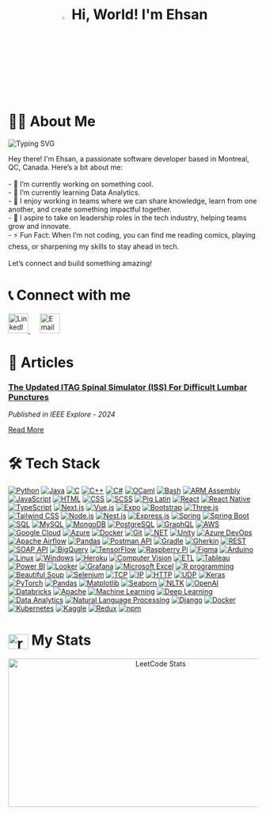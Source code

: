 <!--
**royalblaster/royalblaster** is a ✨ _special_ ✨ repository because its `README.md` (this file) appears on your GitHub profile.

Here are some ideas to get you started:

- 🔭 I’m currently working on ...
- 🌱 I’m currently learning ...
- 👯 I’m looking to collaborate on ...
- 🤔 I’m looking for help with ...
- 💬 Ask me about ...
- 📫 How to reach me: ...
- 😄 Pronouns: ...
- ⚡ Fun fact: ...
-->


<h1 align="center"> <img src="https://media.giphy.com/media/hvRJCLFzcasrR4ia7z/giphy.gif" width="4%"> Hi, World! I'm Ehsan</h1>

 

# 👩‍💻 About Me

![Typing SVG](https://readme-typing-svg.herokuapp.com?font=Fira+Code&pause=1000&color=36BCF7&width=900&lines=Full-Stack+Software+Developer;Aspiring+Machine+Learning+Engineer;Up-and-Coming+Data+Analyst;Leader;Lifelong+Learner;Passionate+About+Leveraging+Data+to+Solve+Real-World+Problems;Team+Player+%26+Collaborator;Committed+to+Self-Improvement;Eager+to+Create+Meaningful+Impact)


<p align="left">
  Hey there! I'm Ehsan, a passionate software developer based in Montreal, QC, Canada. Here’s a bit about me: <br><br>
  - 🔭 I’m currently working on something cool. <br>
  - 🌱 I’m currently learning Data Analytics. <br>
  - 🤝 I enjoy working in teams where we can share knowledge, learn from one another, and create something impactful together. <br>
  - 🌟 I aspire to take on leadership roles in the tech industry, helping teams grow and innovate. <br>
  - ⚡ Fun Fact: When I’m not coding, you can find me reading comics, playing chess, or sharpening my skills to stay ahead in tech. <br><br>
  Let’s connect and build something amazing!
</p>

# 📞 Connect with me

<p>
    <a href="https://www.linkedin.com/in/ehsan-ahmed-515663250/" target="_blank">
      <img src="https://cdn.jsdelivr.net/gh/devicons/devicon/icons/linkedin/linkedin-original.svg" alt="LinkedIn" width="40" />
    </a>
    <a href="mailto:ehsanahmed99@gmail.com" target="_blank" style="margin-left: 20px;">
      <img src="https://cdn-icons-png.flaticon.com/512/732/732200.png" alt="Email" width="40" />
    </a>
  </p>
  

# 📝 Articles

### [The Updated ITAG Spinal Simulator (ISS) For Difficult Lumbar Punctures](https://ieeexplore.ieee.org/document/10782842)
*Published in IEEE Explore - 2024*

[Read More](https://ieeexplore.ieee.org/document/10782842)




# 🛠 Tech Stack

<p>
  <a href="https://www.python.org/" target="_blank"><img alt="Python" src="https://img.shields.io/badge/-Python-3776AB?style=flat-square&logo=python&logoColor=white" /></a>
  <a href="https://www.java.com/" target="_blank"><img alt="Java" src="https://img.shields.io/badge/-Java-007396?style=flat-square&logo=java&logoColor=white" /></a>
  <a href="https://devdocs.io/c/" target="_blank"><img alt="C" src="https://img.shields.io/badge/-C-A8B9CC?style=flat-square&logo=c&logoColor=white" /></a>
  <a href="https://isocpp.org/" target="_blank"><img alt="C++" src="https://img.shields.io/badge/-C++-00599C?style=flat-square&logo=c%2B%2B&logoColor=white" /></a>
  <a href="https://learn.microsoft.com/en-us/dotnet/csharp/" target="_blank"><img alt="C#" src="https://img.shields.io/badge/-C%23-239120?style=flat-square&logo=c-sharp&logoColor=white" /></a>
  <a href="https://ocaml.org/" target="_blank"><img alt="OCaml" src="https://img.shields.io/badge/-OCaml-3B6AA0?style=flat-square&logo=ocaml&logoColor=white" /></a>
  <a href="https://www.gnu.org/software/bash/" target="_blank"><img alt="Bash" src="https://img.shields.io/badge/-Bash-4EAA25?style=flat-square&logo=gnu-bash&logoColor=white" /></a>
  <a href="https://developer.arm.com/documentation/107829/0200/Assembly-language-basics" target="_blank"><img alt="ARM Assembly" src="https://img.shields.io/badge/-ARM%20Assembly-A3AA00?style=flat-square&logo=arm&logoColor=white" /></a>
  <a href="https://developer.mozilla.org/en-US/docs/Web/JavaScript" target="_blank"><img alt="JavaScript" src="https://img.shields.io/badge/-JavaScript-F7DF1E?style=flat-square&logo=javascript&logoColor=black" /></a>
  <a href="https://developer.mozilla.org/en-US/docs/Web/HTML" target="_blank"><img alt="HTML" src="https://img.shields.io/badge/-HTML-E34F26?style=flat-square&logo=html5&logoColor=white" /></a>
  <a href="https://developer.mozilla.org/en-US/docs/Web/CSS" target="_blank"><img alt="CSS" src="https://img.shields.io/badge/-CSS-1572B6?style=flat-square&logo=css3&logoColor=white" /></a>
  <a href="https://sass-lang.com/" target="_blank"><img alt="SCSS" src="https://img.shields.io/badge/-SCSS-CC6699?style=flat-square&logo=sass&logoColor=white" /></a>
  <a href="https://pig.apache.org/docs/latest/index.html" target="_blank"><img alt="Pig Latin" src="https://img.shields.io/badge/-Pig%20Latin-FFDB58?style=flat-square&logo=pig&logoColor=black" /></a>
  <a href="https://react.dev/" target="_blank"><img alt="React" src="https://img.shields.io/badge/-React-45b8d8?style=flat-square&logo=react&logoColor=white" /></a>
  <a href="https://reactnative.dev/" target="_blank"><img alt="React Native" src="https://img.shields.io/badge/-React%20Native-61DAFB?style=flat-square&logo=react&logoColor=white" /></a>
  <a href="https://www.typescriptlang.org/" target="_blank"><img alt="TypeScript" src="https://img.shields.io/badge/-TypeScript-007ACC?style=flat-square&logo=typescript&logoColor=white" /></a>
  <a href="https://nextjs.org/" target="_blank"><img alt="Next.js" src="https://img.shields.io/badge/-Next.js-000000?style=flat-square&logo=nextdotjs&logoColor=white" /></a>
  <a href="https://vuejs.org/" target="_blank"><img alt="Vue.js" src="https://img.shields.io/badge/-Vue.js-4FC08D?style=flat-square&logo=vue.js&logoColor=white" /></a>
  <a href="https://expo.dev/" target="_blank"><img alt="Expo" src="https://img.shields.io/badge/-Expo-000020?style=flat-square&logo=expo&logoColor=white" /></a>
  <a href="https://getbootstrap.com/" target="_blank"><img alt="Bootstrap" src="https://img.shields.io/badge/-Bootstrap-7952B3?style=flat-square&logo=bootstrap&logoColor=white" /></a>
  <a href="https://threejs.org/" target="_blank"><img alt="Three.js" src="https://img.shields.io/badge/-Three.js-000000?style=flat-square&logo=three.js&logoColor=white" /></a>
  <a href="https://tailwindcss.com/" target="_blank"><img alt="Tailwind CSS" src="https://img.shields.io/badge/-Tailwind_CSS-38B2AC?style=flat-square&logo=tailwind-css&logoColor=white" /></a>
  <a href="https://nodejs.org/" target="_blank"><img alt="Node.js" src="https://img.shields.io/badge/-Node.js-43853d?style=flat-square&logo=node.js&logoColor=white" /></a>
  <a href="https://nestjs.com/" target="_blank"><img alt="Nest.js" src="https://img.shields.io/badge/-Nest.js-E0234E?style=flat-square&logo=nestjs&logoColor=white" /></a>
  <a href="https://expressjs.com/" target="_blank"><img alt="Express.js" src="https://img.shields.io/badge/-Express.js-000000?style=flat-square&logo=express&logoColor=white" /></a>
  <a href="https://spring.io/" target="_blank"><img alt="Spring" src="https://img.shields.io/badge/-Spring-6DB33F?style=flat-square&logo=spring&logoColor=white" /></a>
  <a href="https://spring.io/projects/spring-boot" target="_blank"><img alt="Spring Boot" src="https://img.shields.io/badge/-Spring%20Boot-6DB33F?style=flat-square&logo=spring-boot&logoColor=white" /></a>
  <a href="https://docs.data.world/documentation/sql/concepts/basic/intro.html" target="_blank"><img alt="SQL" src="https://img.shields.io/badge/-SQL-4479A1?style=flat-square&logo=mysql&logoColor=white" /></a>
  <a href="https://www.mysql.com/" target="_blank"><img alt="MySQL" src="https://img.shields.io/badge/-MySQL-4479A1?style=flat-square&logo=mysql&logoColor=white" /></a>
  <a href="https://www.mongodb.com/" target="_blank"><img alt="MongoDB" src="https://img.shields.io/badge/-MongoDB-13aa52?style=flat-square&logo=mongodb&logoColor=white" /></a>
  <a href="https://www.postgresql.org/" target="_blank"><img alt="PostgreSQL" src="https://img.shields.io/badge/-PostgreSQL-336791?style=flat-square&logo=postgresql&logoColor=white" /></a>
  <a href="https://graphql.org/" target="_blank"><img alt="GraphQL" src="https://img.shields.io/badge/-GraphQL-E10098?style=flat-square&logo=graphql&logoColor=white" /></a>
  <a href="https://aws.amazon.com/" target="_blank"><img alt="AWS" src="https://img.shields.io/badge/-AWS-232F3E?style=flat-square&logo=amazon-aws&logoColor=white" /></a>
  <a href="https://cloud.google.com/" target="_blank"><img alt="Google Cloud" src="https://img.shields.io/badge/-Google%20Cloud-4285F4?style=flat-square&logo=google-cloud&logoColor=white" /></a>
  <a href="https://azure.microsoft.com/" target="_blank"><img alt="Azure" src="https://img.shields.io/badge/-Azure-0078D4?style=flat-square&logo=microsoft-azure&logoColor=white" /></a>
  <a href="https://www.docker.com/" target="_blank"><img alt="Docker" src="https://img.shields.io/badge/-Docker-2496ED?style=flat-square&logo=docker&logoColor=white" /></a>
  <a href="https://git-scm.com/" target="_blank"><img alt="Git" src="https://img.shields.io/badge/-Git-F05032?style=flat-square&logo=git&logoColor=white" /></a>
  <a href="https://dotnet.microsoft.com/" target="_blank"><img alt=".NET" src="https://img.shields.io/badge/-NET-512BD4?style=flat-square&logo=.net&logoColor=white" /></a>
  <a href="https://unity.com/" target="_blank"><img alt="Unity" src="https://img.shields.io/badge/-Unity-000000?style=flat-square&logo=unity&logoColor=white" /></a>
  <a href="https://azure.microsoft.com/" target="_blank"><img alt="Azure DevOps" src="https://img.shields.io/badge/-Azure%20DevOps-0078D4?style=flat-square&logo=microsoft-azure&logoColor=white" /></a>
  <a href="https://airflow.apache.org/" target="_blank"><img alt="Apache Airflow" src="https://img.shields.io/badge/-Apache%20Airflow-017CEE?style=flat-square&logo=apache-airflow&logoColor=white" /></a>
  <a href="https://pandas.pydata.org/" target="_blank"><img alt="Pandas" src="https://img.shields.io/badge/-Pandas-150458?style=flat-square&logo=pandas&logoColor=white" /></a>
  <a href="https://www.postman.com/" target="_blank"><img alt="Postman API" src="https://img.shields.io/badge/-Postman-FF6C37?style=flat-square&logo=postman&logoColor=white" /></a>
  <a href="https://gradle.org/" target="_blank"><img alt="Gradle" src="https://img.shields.io/badge/-Gradle-02303A?style=flat-square&logo=gradle&logoColor=white" /></a>
  <a href="https://cucumber.io/docs/gherkin/reference/" target="_blank"><img alt="Gherkin" src="https://img.shields.io/badge/-Gherkin-5B8D22?style=flat-square&logo=cucumber&logoColor=white" /></a>
  <a href="https://restfulapi.net/" target="_blank"><img alt="REST" src="https://img.shields.io/badge/-REST-00B4B4?style=flat-square&logo=rest&logoColor=white" /></a>
  <a href="https://www.soapui.org/" target="_blank"><img alt="SOAP API" src="https://img.shields.io/badge/-SOAP%20API-1C6F99?style=flat-square&logo=soapui&logoColor=white" /></a>
  <a href="https://cloud.google.com/bigquery" target="_blank"><img alt="BigQuery" src="https://img.shields.io/badge/-BigQuery-00B5E2?style=flat-square&logo=google-cloud&logoColor=white" /></a>
  <a href="https://www.tensorflow.org/" target="_blank"><img alt="TensorFlow" src="https://img.shields.io/badge/-TensorFlow-FF6F00?style=flat-square&logo=tensorflow&logoColor=white" /></a>
  <a href="https://www.raspberrypi.org/" target="_blank"><img alt="Raspberry Pi" src="https://img.shields.io/badge/-Raspberry%20Pi-A22846?style=flat-square&logo=raspberrypi&logoColor=white" /></a>
  <a href="https://www.figma.com/" target="_blank"><img alt="Figma" src="https://img.shields.io/badge/-Figma-F24E1E?style=flat-square&logo=figma&logoColor=white" /></a>
  <a href="https://www.arduino.cc/" target="_blank"><img alt="Arduino" src="https://img.shields.io/badge/-Arduino-00979D?style=flat-square&logo=arduino&logoColor=white" /></a>
  <a href="https://www.linux.org/" target="_blank"><img alt="Linux" src="https://img.shields.io/badge/-Linux-FCC624?style=flat-square&logo=linux&logoColor=black" /></a>
  <a href="https://www.microsoft.com/en-us/windows" target="_blank"><img alt="Windows" src="https://img.shields.io/badge/-Windows-0078D6?style=flat-square&logo=windows&logoColor=white" /></a>
  <a href="https://www.heroku.com/" target="_blank"><img alt="Heroku" src="https://img.shields.io/badge/-Heroku-430098?style=flat-square&logo=heroku&logoColor=white" /></a>
  <a href="https://azure.microsoft.com/en-us/resources/cloud-computing-dictionary/what-is-computer-vision#object-classification" target="_blank"><img alt="Computer Vision" src="https://img.shields.io/badge/-Computer%20Vision-0094D6?style=flat-square&logo=computer-vision&logoColor=white" /></a>
  <a href="https://aws.amazon.com/what-is/etl/" target="_blank"><img alt="ETL" src="https://img.shields.io/badge/-ETL-DAF7A6?style=flat-square&logo=etl&logoColor=black" /></a>
  <a href="https://www.tableau.com/" target="_blank"><img alt="Tableau" src="https://img.shields.io/badge/-Tableau-E97627?style=flat-square&logo=tableau&logoColor=white" /></a>
  <a href="https://powerbi.microsoft.com/" target="_blank"><img alt="Power BI" src="https://img.shields.io/badge/-Power%20BI-FFBF00?style=flat-square&logo=powerbi&logoColor=black" /></a>
  <a href="https://looker.com/" target="_blank"><img alt="Looker" src="https://img.shields.io/badge/-Looker-0070F3?style=flat-square&logo=looker&logoColor=white" /></a>
  <a href="https://grafana.com/" target="_blank"><img alt="Grafana" src="https://img.shields.io/badge/-Grafana-6B6F7C?style=flat-square&logo=grafana&logoColor=white" /></a>
  <a href="https://www.microsoft.com/en-us/microsoft-365/excel" target="_blank"><img alt="Microsoft Excel" src="https://img.shields.io/badge/-Excel-217346?style=flat-square&logo=microsoft-excel&logoColor=white" /></a>
  <a href="https://www.r-project.org/" target="_blank"><img alt="R programming" src="https://img.shields.io/badge/-R%20programming-276DC3?style=flat-square&logo=r&logoColor=white" /></a>
  <a href="https://www.crummy.com/software/BeautifulSoup/bs4/doc/" target="_blank"><img alt="Beautiful Soup" src="https://img.shields.io/badge/-Beautiful%20Soup-F2A900?style=flat-square&logo=beautiful-soup&logoColor=white" /></a>
  <a href="https://www.selenium.dev/" target="_blank"><img alt="Selenium" src="https://img.shields.io/badge/-Selenium-43B02A?style=flat-square&logo=selenium&logoColor=white" /></a>
  <a href="https://www.ibm.com/docs/fi/aix/7.2?topic=protocol-tcpip-protocols" target="_blank"><img alt="TCP" src="https://img.shields.io/badge/-TCP-0A72A1?style=flat-square&logo=tcp&logoColor=white" /></a>
  <a href="https://www.ibm.com/docs/fi/aix/7.2?topic=protocol-tcpip-protocols" target="_blank"><img alt="IP" src="https://img.shields.io/badge/-IP-FF5722?style=flat-square&logo=ip&logoColor=white" /></a>
  <a href="https://devdocs.io/http/" target="_blank"><img alt="HTTP" src="https://img.shields.io/badge/-HTTP-008C76?style=flat-square&logo=http&logoColor=white" /></a>
  <a href="https://www.ibm.com/docs/en/aix/7.1?topic=protocols-user-datagram-protocol" target="_blank"><img alt="UDP" src="https://img.shields.io/badge/-UDP-FF0000?style=flat-square&logo=udp&logoColor=white" /></a>
  <a href="https://keras.io/" target="_blank"><img alt="Keras" src="https://img.shields.io/badge/-Keras-D00000?style=flat-square&logo=keras&logoColor=white" /></a>
  <a href="https://www.pytorch.org/" target="_blank"><img alt="PyTorch" src="https://img.shields.io/badge/-PyTorch-EE4C2C?style=flat-square&logo=pytorch&logoColor=white" /></a>
  <a href="https://pandas.pydata.org/" target="_blank"><img alt="Pandas" src="https://img.shields.io/badge/-Pandas-150458?style=flat-square&logo=pandas&logoColor=white" /></a>
  <a href="https://matplotlib.org/" target="_blank"><img alt="Matplotlib" src="https://img.shields.io/badge/-Matplotlib-000000?style=flat-square&logo=matplotlib&logoColor=white" /></a>
  <a href="https://seaborn.pydata.org/" target="_blank"><img alt="Seaborn" src="https://img.shields.io/badge/-Seaborn-FF91A4?style=flat-square&logo=seaborn&logoColor=white" /></a>
  <a href="https://www.nltk.org/" target="_blank"><img alt="NLTK" src="https://img.shields.io/badge/-NLTK-1E7C8C?style=flat-square&logo=nltk&logoColor=white" /></a>
  <a href="https://www.openai.com/" target="_blank"><img alt="OpenAI" src="https://img.shields.io/badge/-OpenAI-00A4B8?style=flat-square&logo=openai&logoColor=white" /></a>
  <a href="https://www.databricks.com/" target="_blank"><img alt="Databricks" src="https://img.shields.io/badge/-Databricks-FF5733?style=flat-square&logo=databricks&logoColor=white" /></a>
  <a href="https://www.apache.org/" target="_blank"><img alt="Apache" src="https://img.shields.io/badge/-Apache-3E6E3E?style=flat-square&logo=apache&logoColor=white" /></a>
  <a href="https://scikit-learn.org/" target="_blank"><img alt="Machine Learning" src="https://img.shields.io/badge/-Machine%20Learning-F7931E?style=flat-square&logo=scikit-learn&logoColor=white" /></a>
  <a href="https://scikit-learn.org/" target="_blank"><img alt="Deep Learning" src="https://img.shields.io/badge/-Deep%20Learning-FF6F00?style=flat-square&logo=tensorflow&logoColor=white" /></a>
  <a href="https://www.coursera.org/professional-certificates/google-data-analytics" target="_blank"><img alt="Data Analytics" src="https://img.shields.io/badge/-Data%20Analytics-150458?style=flat-square&logo=pandas&logoColor=white" /></a>
  <a href="https://www.nltk.org/" target="_blank"><img alt="Natural Language Processing" src="https://img.shields.io/badge/-NLP-1E7C8C?style=flat-square&logo=nltk&logoColor=white" /></a>
  <a href="https://www.djangoproject.com/" target="_blank"><img alt="Django" src="https://img.shields.io/badge/-Django-092E20?style=flat-square&logo=django&logoColor=white" /></a>
  <a href="https://www.docker.com/" target="_blank"><img alt="Docker" src="https://img.shields.io/badge/-Docker-2496ED?style=flat-square&logo=docker&logoColor=white" /></a>
  <a href="https://kubernetes.io/" target="_blank"><img alt="Kubernetes" src="https://img.shields.io/badge/-Kubernetes-326CE5?style=flat-square&logo=kubernetes&logoColor=white" /></a>
  <a href="https://www.kaggle.com/" target="_blank"><img alt="Kaggle" src="https://img.shields.io/badge/-Kaggle-20BEFF?style=flat-square&logo=kaggle&logoColor=white" /></a>
  <a href="https://react-redux.js.org/" target="_blank"><img alt="Redux" src="https://img.shields.io/badge/-Redux-764ABC?style=flat-square&logo=redux&logoColor=white" /></a>
  <a href="https://www.npmjs.com/" target="_blank"><img alt="npm" src="https://img.shields.io/badge/-npm-CB3837?style=flat-square&logo=npm&logoColor=white" /></a>
</p>


<h1 align="left"> <a href="https://www.leetcode.com/royalblaster" target="blank"><img align="center" src="https://raw.githubusercontent.com/rahuldkjain/github-profile-readme-generator/master/src/images/icons/Social/leet-code.svg" alt="royalblaster" height="30" width="40" /></a>   My Stats </h1>


<div align="center">
  <a href="https://leetcode.com/royalblaster/">
    <img src="https://leetcard.jacoblin.cool/royalblaster?theme=dark&font=Source%20Code%20Pro" alt="LeetCode Stats" width="600" height="300">
  </a>
</div>


